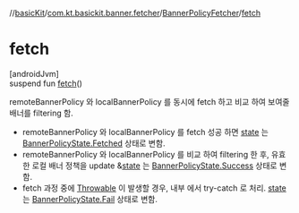 //[basicKit](../../../index.md)/[com.kt.basickit.banner.fetcher](../index.md)/[BannerPolicyFetcher](index.md)/[fetch](fetch.md)

# fetch

[androidJvm]\
suspend fun [fetch](fetch.md)()

remoteBannerPolicy 와 localBannerPolicy 를 동시에 fetch 하고 비교 하여 보여줄 배너를 filtering 함.

- 
   remoteBannerPolicy 와 localBannerPolicy 를 fetch 성공 하면 [state](state.md) 는 [BannerPolicyState.Fetched](../-banner-policy-state/-fetched/index.md) 상태로 변함.
- 
   remoteBannerPolicy 와 localBannerPolicy 를 비교 하여 filtering 한 후, 유효한 로컬 배너 정책을 update &[state](state.md) 는 [BannerPolicyState.Success](../-banner-policy-state/-success/index.md) 상태로 변함.
- 
   fetch 과정 중에 [Throwable](https://kotlinlang.org/api/latest/jvm/stdlib/kotlin/-throwable/index.html) 이 발생할 경우, 내부 에서 try-catch 로 처리. [state](state.md) 는 [BannerPolicyState.Fail](../-banner-policy-state/-fail/index.md) 상태로 변함.
